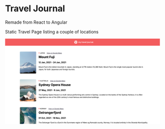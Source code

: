 # Travel Journal

Remade from React to Angular

Static Travel Page listing a couple of locations

![Description](sc1.png)
